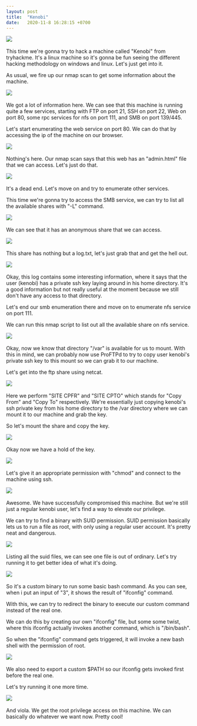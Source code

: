 ```yaml
---
layout: post
title:  "Kenobi"
date:   2020-11-8 16:28:15 +0700
---
```

![](https://i.imgur.com/JY2dZYm.png)
&nbsp;  


This time we're gonna try to hack a machine called "Kenobi" from tryhackme. It's a linux machine so it's gonna be fun seeing the different hacking methodology on windows and linux.
Let's just get into it.

As usual, we fire up our nmap scan to get some information about the machine.

![](https://i.imgur.com/k9rZ0ef.png)
&nbsp;  

We got a lot of information here. We can see that this machine is running quite a few services, starting with FTP on port 21, SSH on port 22, Web on port 80, some rpc services for nfs on port 111, and SMB on port 139/445.

Let's start enumerating the web service on port 80. We can do that by accessing the ip of the machine on our browser.

![](https://i.imgur.com/rDu7l3J.png)
&nbsp;  

Nothing's here. Our nmap scan says that this web has an "admin.html" file that we can access.
Let's just do that.

![](https://i.imgur.com/AmJi0OV.png)
&nbsp;  

It's a dead end.
Let's move on and try to enumerate other services.

This time we're gonna try to access the SMB service, we can try to list	all the available shares with "-L" command.

![](https://i.imgur.com/s803n9n.png)
&nbsp;  


We can see that it has an anonymous share that we can access.

![](https://i.imgur.com/dCqxnsN.png)
&nbsp;  

This share has nothing but a log.txt, let's just grab that and get the hell out.

![](https://i.imgur.com/ErIBzal.png)
&nbsp;  

Okay, this log contains some interesting information, where it says that the user (kenobi) has a private ssh key laying around in his home directory. It's a good information but not really useful at the moment because we still don't have any access to that directory.

Let's end our smb enumeration there and move on to enumerate nfs service on port 111.

We can run this nmap script to list out all the available share on nfs service.

![](https://i.imgur.com/vFxq0kz.png)
&nbsp;  

Okay, now we know that directory "/var" is available for us to mount. 
With this in mind, we can probably now use ProFTPd to try to copy user kenobi's private ssh key to this mount so we can grab it to our machine.

Let's get into the ftp share using netcat.

![](https://i.imgur.com/kUQGGTr.png)
&nbsp;  


Here we perform "SITE CPFR" and "SITE CPTO" which stands for "Copy From" and "Copy To" respectively.
We're essentially just copying kenobi's ssh private key from his home directory to the /var directory where we can mount it to our machine and grab the key.

So let's mount the share and copy the key.

![](https://i.imgur.com/YHeTt5g.png)
&nbsp;  

Okay now we have a hold of the key.

![](https://i.imgur.com/pyNCFMc.png)
&nbsp;  


Let's give it an appropriate permission with "chmod" and connect to the machine using ssh.

![](https://i.imgur.com/vginJVg.png)
&nbsp;  


Awesome. We have successfully compromised this machine.
But we're still just a regular kenobi user, let's find a way to elevate our privilege.


We can try to find a binary with SUID permission.
SUID permission basically lets us to run a file as root, with only using a regular user account. It's pretty neat and dangerous.

![](https://i.imgur.com/YGSOulD.png)
&nbsp;  

Listing all the suid files, we can see one file is out of ordinary.
Let's try running it to get better idea of what it's doing.

![](https://i.imgur.com/GYCJCmT.png)
&nbsp;  

So it's a custom binary to run some basic bash command.
As you can see, when i put an input of "3", it shows the result of "ifconfig" command.

With this, we can try to redirect the binary to execute our custom command instead of the real one.

We can do this by creating our own "ifconfig" file, but some some twist, where this ifconfig actually invokes another command, which is "/bin/bash". 

So when the "ifconfig" command gets triggered, it will invoke a new bash shell with the permission of root.

![](https://i.imgur.com/ebY26vh.png)
&nbsp;  

We also need to export a custom $PATH so our ifconfig gets invoked first before the real one.


Let's try running it one more time.

![](https://i.imgur.com/3x8BWoQ.png)
&nbsp;  


And viola. We get the root privilege access on this machine.
We can basically do whatever we want now. Pretty cool!
